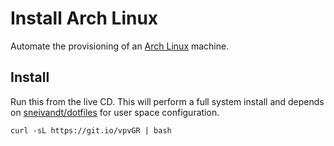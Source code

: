 # Install Arch Linux

Automate the provisioning of an [Arch Linux](https://www.archlinux.org/) machine.

## Install

Run this from the live CD. This will perform a full system install and depends on [sneivandt/dotfiles](https://github.com/sneivandt/dotfiles) for user space configuration.

```
curl -sL https://git.io/vpvGR | bash
```
